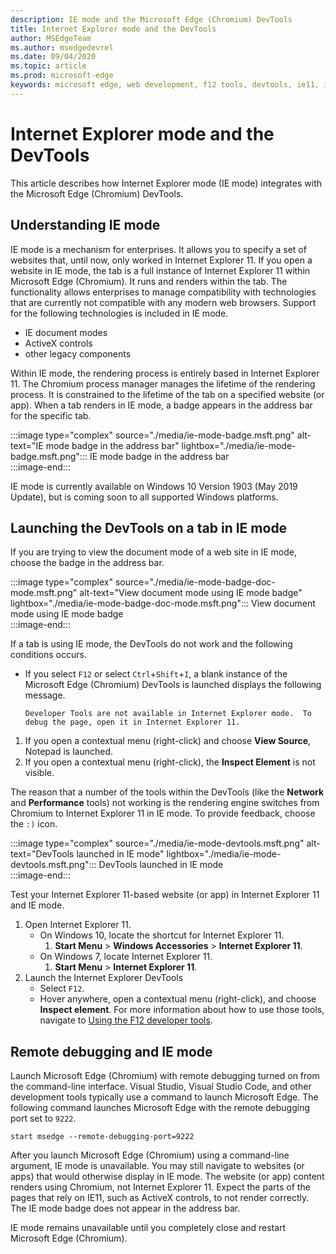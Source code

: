 ```yaml
---
description: IE mode and the Microsoft Edge (Chromium) DevTools
title: Internet Explorer mode and the DevTools
author: MSEdgeTeam
ms.author: msedgedevrel
ms.date: 09/04/2020
ms.topic: article
ms.prod: microsoft-edge
keywords: microsoft edge, web development, f12 tools, devtools, ie11, internet explorer 11, ie mode
---
```


# Internet Explorer mode and the DevTools  

This article describes how Internet Explorer mode \(IE mode\) integrates with the Microsoft Edge \(Chromium\) DevTools.  

## Understanding IE mode  

IE mode is a mechanism for enterprises.  It allows you to specify a set of websites that, until now, only worked in Internet Explorer 11.  If you open a website in IE mode, the tab is a full instance of Internet Explorer 11 within Microsoft Edge \(Chromium\).  It runs and renders within the tab.  The functionality allows enterprises to manage compatibility with technologies that are currently not compatible with any modern web browsers.  Support for the following technologies is included in IE mode.  

*   IE document modes  
*   ActiveX controls  
*   other legacy components  

Within IE mode, the rendering process is entirely based in Internet Explorer 11.  The Chromium process manager manages the lifetime of the rendering process.  It is constrained to the lifetime of the tab on a specified website \(or app\).  When a tab renders in IE mode, a badge appears in the address bar for the specific tab.  

:::image type="complex" source="./media/ie-mode-badge.msft.png" alt-text="IE mode badge in the address bar" lightbox="./media/ie-mode-badge.msft.png":::
   IE mode badge in the address bar  
:::image-end:::  

IE mode is currently available on Windows 10 Version 1903 \(May 2019 Update\), but is coming soon to all supported Windows platforms.  

## Launching the DevTools on a tab in IE mode  

If you are trying to view the document mode of a web site in IE mode, choose the badge in the address bar.  

:::image type="complex" source="./media/ie-mode-badge-doc-mode.msft.png" alt-text="View document mode using IE mode badge" lightbox="./media/ie-mode-badge-doc-mode.msft.png":::
   View document mode using IE mode badge  
:::image-end:::  

If a tab is using IE mode, the DevTools do not work and the following conditions occurs.

*   If you select `F12` or select `Ctrl`+`Shift`+`I`, a blank instance of the Microsoft Edge \(Chromium\) DevTools is launched displays the following message.  
    
    ```text
    Developer Tools are not available in Internet Explorer mode.  To debug the page, open it in Internet Explorer 11.
    ``` 
    
1.  If you open a contextual menu \(right-click\) and choose **View Source**, Notepad is launched.  
1.  If you open a contextual menu \(right-click\), the **Inspect Element** is not visible.  

The reason that a number of the tools within the DevTools \(like the **Network** and **Performance** tools\) not working is the rendering engine switches from Chromium to Internet Explorer 11 in IE mode.  To provide feedback, choose the `:)` icon.  

:::image type="complex" source="./media/ie-mode-devtools.msft.png" alt-text="DevTools launched in IE mode" lightbox="./media/ie-mode-devtools.msft.png":::
   DevTools launched in IE mode  
:::image-end:::  

Test your Internet Explorer 11-based website \(or app\) in Internet Explorer 11 and IE mode.  

1.  Open Internet Explorer 11.  
    *   On Windows 10, locate the shortcut for Internet Explorer 11.
        1.  **Start Menu** > **Windows Accessories** > **Internet Explorer 11**.  
    *   On Windows 7, locate Internet Explorer 11.
        1.  **Start Menu** > **Internet Explorer 11**.  
1.  Launch the Internet Explorer DevTools 
    *   Select `F12`.  
    *   Hover anywhere, open a contextual menu \(right-click\), and choose **Inspect element**.  For more information about how to use those tools, navigate to [Using the F12 developer tools][PreviousVersionsWindowsInternetExplorerDeveloperSamplesbg182326].  

## Remote debugging and IE mode  

Launch Microsoft Edge \(Chromium\) with remote debugging turned on from the command-line interface.  Visual Studio, Visual Studio Code, and other development tools typically use a command to launch Microsoft Edge.  The following command launches Microsoft Edge with the remote debugging port set to `9222`.  

```shell
start msedge --remote-debugging-port=9222
```  

After you launch Microsoft Edge \(Chromium\) using a command-line argument, IE mode is unavailable.  You may still navigate to websites \(or apps\) that would otherwise display in IE mode. The website \(or app\) content renders using Chromium, not Internet Explorer 11.  Expect the parts of the pages that rely on IE11, such as ActiveX controls, to not render correctly.  The IE mode badge does not appear in the address bar.  

IE mode remains unavailable until you completely close and restart Microsoft Edge \(Chromium\).  

<!-- links -->  

[PreviousVersionsWindowsInternetExplorerDeveloperSamplesbg182326]: /previous-versions/windows/internet-explorer/ie-developer/samples/bg182326(v%3dvs.85) "Using the F12 developer tools | Microsoft Docs"  